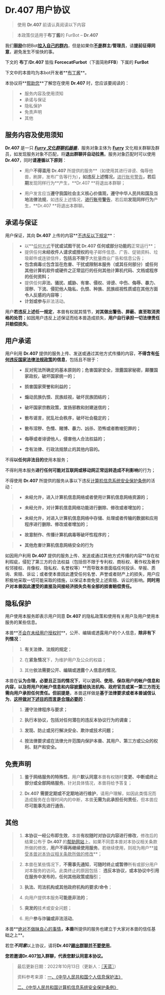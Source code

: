 # **Dr.407** 用户协议

> 使用 **Dr.407** 前请认真阅读以下内容

> 本政策仅适用于**布丁酱**的 FurBot – **Dr.407**

我们**鼓励**你把Bot<u>**拉入自己的群内**</u>，但是如果你<u>**不是**</u>**群主**/**管理员**，请**提前征得同意**，避免发生不愉快的事。

下文的 **布丁**/**Dr.407** 皆指 **ForcecatFurbot**（下面简称**FFB**）下属的 **FurBot**

下文中的本兽均为本bot开发者**[布丁酱](https://github.com/BuDingOwO)**。

本协议将**<u>帮助您</u>**了解您在使用 **Dr.407** 时，您应该要阅读的：
> * 服务内容及使用须知
> * 承诺与保证
> * 隐私保护
> * 免责声明
> * 其他

## 服务内容及使用须知

**Dr.407** 是一只 <u>***Furry 文化群聊机器兽***</u>，服务对象主体为 <u>**Furry**</u> 文化相关群聊及群员，如发现服务对象不匹配，将**退出群聊并自动拉黑**。服务对象匹配时可以使用**Dr.407**，同时**请遵循以下原则**：

> * 用户**不得滥用** **Dr.407** 所提供的服务**（如使用其进行诽谤、侮辱他兽，刷屏，发布广告等行为）**，如违反上述情况，**<u>进行账号警告</u>**，若后期**发现同样行为**产生，**Dr.407 **将退出本群聊；

> * 用户发言应当**遵守我国社会主义核心价值观，遵守中华人民共和国及当地法律法规**，如违反上述情况，**<u>进行账号警告</u>**，若后期**发现同样行为**产生，**Dr.407 **将退出本群聊。

## 承诺与保证

用户保证，其向 **Dr.407** 上传的内容**<u>不违反以下规定</u>**：

> * 以**<u>任何方式</u>**干扰或试图干扰 **Dr.407** 任何或部分功能的**正常运行**；
> * 提供任何**未经收件人请求或授权的**电子邮件信息、广告、促销资料、垃圾邮件或连锁信件，**包括且不限于**大批量商业广告和信息公告；
> * **包含病毒**或**包含旨在危害、干扰或限制本服务（或其任何部分）或任何其他计算机软件或硬件之正常运行的任何其他计算机代码、文档或程序的任何资料；**
> * 提供任何**非法、骚扰、威胁、有害、侵权、诽谤、中伤、侮辱、暴力、淫秽、下流、侵犯他人隐私、仇恨、种族、民族歧视性质或在其他方面令人反感的内容等**；
> * **计划或参与**非法活动。

用户**若违反上述任一规定**，本兽有权就其情节，**对其做出警告、屏蔽、直至取消资格的处罚**；如因用户违反上述保证而给本兽造成损失，**用户自行承担一切法律责任并赔偿损失**。

## 用户承诺

用户利用 **Dr.407** 提供的服务上传、发送或通过其他方式传播的内容，**不得含有<u>任何违反国家法律法规政策</u>的信息**，包括且不限于：

> * **反对宪法所确定的基本原则的；危害国家安全，泄露国家秘密，颠覆国家政权，破坏国家统一的；**

> * **损害国家荣誉和利益的；**

> * **煽动民族仇恨、民族歧视，破坏民族团结的；**

> * **破坏国家宗教政策，宣扬邪教和封建迷信的；**

> * **散布谣言，扰乱社会秩序，破坏社会稳定的；**

> * **散布淫秽、色情、赌博、暴力、凶杀、恐怖或者教唆犯罪的；**

> * **侮辱或者诽谤他人，侵害他人合法权益的；**

> * **含有法律、行政法规禁止的其他内容的。**

不得**以任何非法目的**使用本服务； 

不得利用本服务**进行任何可能对互联网或移动网正常运转造成不利影响**的行为；

不得使用 **Dr.407** 所提供的服务从事以下违反[计算机信息系统安全保护条例](http://www.gov.cn/zhengce/2020-12/25/content_5575080.htm)的活动：

> * **未经允许，进入计算机信息网络或者使用计算机信息网络资源的；**

> * **未经允许，对计算机信息网络功能进行删除、修改或者增加的；**

> * **未经允许，对进入计算机信息网络中存储、处理或者传输的数据和应用程序进行删除、修改或者增加的；**

> * **故意制作、传播计算机病毒等破坏性程序的；**

> * **其他危害计算机信息网络安全的行为**

如因用户利用 **Dr.407** 提供的服务上传、发送或通过其他方式传播的内容**存在权利瑕疵，侵犯了第三方的合法权益（包括但不限于专利权、商标权、著作权及著作权邻接权、肖像权、隐私权、名誉权等）**而导致本兽面临任何投诉、举报、质询、索赔、诉讼；或者使本兽因此遭受任何名誉、声誉或者财产上的损失，用户应积极地采取一切可能采取的措施，以保证本兽免受上述索赔、诉讼的影响。**同时用户对本兽因此遭受的直接及间接经济损失负有全部的损害赔偿责任。**

## 隐私保护
用户使用本服务即表示用户同意 **Dr.407** 的隐私政策和使用有关用户及用户使用本服务的某些信息。

本兽**<u>不会在未经用户授权时</u>**，公开、编辑或透露用户的个人信息，**除非有下列情况**：

> 1. **有关法律、法规的规定**；

> 2. 在**紧急情况**下，为维护用户及公众的权益；

> 3. 其他**依法需要公开、编辑或透露个人信息的情况**。

本兽在**认为合理，必要且正当的情况下**，可以**访问、使用、保存用户的帐户信息和内容，以及将用户的帐户信息和内容披露给执法机构、政府官员或某一第三方而无需向用户承担任何责任。但前提是**，本兽这样做是**基于法律要求或者本兽诚信认为**，**<u>这样做对下述目的而言是合理必要的</u>**：

> 1. **遵守法律程序与要求；**

> 2. **执行本协议，包括对任何潜在的违反本协议行为的调查；**

> 3. **发现、防止或另行解决安全、欺诈或技术问题；**

> 4. **按法律要求或在法律允许范围内保护本兽、其用户、第三方或公众的权利、财产和安全。**

## 免责声明

> 1. **鉴于网络服务的特殊性**，用户**默认同意**本兽有权随时**变更、中断或终止部分或全部网络服务**。针对具体情况，本兽将给予答复；

> 2. **Dr.407** **需要定期或不定期地进行维护**，请用户理解，如因此类情况而造成服务在合理时间内的中断，本兽**无需为此承担任何责任**，但本兽应**尽可能事先进行通告**。

## 其他

> 1.  **本协议一经公布即生效**，本兽**有权随时对协议内容进行修改**，修改后的结果公布于 **Dr.407** 的[帮助网站](https://forcecat.cn/407/Docs/)上。如果不同意本兽对本协议相关条款所做的修改，**用户不得再继续使用服务**。若继续使用，则视为用户**<u>接受本兽对本协议相关条款所做的修改</u>**；

> 2. 本兽在某些情况下，**不需事先通知**，**可随时终止或暂停**所有或部分用户对本服务的访问。此类终止的原因包括： **违反本协议，或本协议中引用在服务中发布的，任何其他政策或指引**；

> 3. **执法、司法机构或其他政府机构的要求/命令**；

> 4. 向用户提供本服务**可能是非法的**；

> 5. **突发的**技术或安全问题；

> 6. 用户**参与诈骗或非法活动**。

本兽**<u>绝对不做昧良心的事情</u>**，本兽**所提供的服务也建立于大家对本兽的信任基础之上**。

若您***不同意***以上协议，请将**Dr.407<u>踢出群聊并不要使用</u>**。

**您若邀请Dr.407加入群聊，代表您默认同意本协议。**

> 最后更新日期：2022年10月13日（更新人：[〖天蓝〗](https://github.com/MetallicAllex)）
>
> 资料参考来源：[一、《中华人民共和国个人信息保护法》](http://www.npc.gov.cn/npc/c30834/202108/a8c4e3672c74491a80b53a172bb753fe.shtml)
>
> [二、《中华人民共和国计算机信息系统安全保护条例》](http://www.gov.cn/zhengce/2020-12/25/content_5575080.htm)